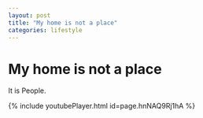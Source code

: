 ```yaml
---
layout: post
title: "My home is not a place"
categories: lifestyle
---
```


# My home is not a place

It is People.

{% include youtubePlayer.html id=page.hnNAQ9Rj1hA %}

